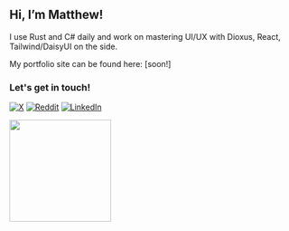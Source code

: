 [x]: https://x.com/mabla0531
[reddit]: https://www.reddit.com/user/mblan180131/
[linkedin]: https://www.linkedin.com/in/matthew-bland-894b47185/

## Hi, I’m Matthew!

I use Rust and C# daily and work on mastering UI/UX with Dioxus, React, Tailwind/DaisyUI on the side.

My portfolio site can be found here: [soon!]

### Let's get in touch!

[![X](https://img.shields.io/badge/-X-050505?logo=X&logoColor=white&style=flat)][x]
[![Reddit](https://img.shields.io/badge/-Reddit-FF5700?logo=Reddit&logoColor=white&style=flat)][reddit]
[![LinkedIn](https://img.shields.io/badge/-LinkedIn-0077b5?logo=linkedin&logoColor=white&style=flat)][linkedin]



<img height="180em" src="https://github-readme-stats.vercel.app/api/top-langs/?username=mabla0531&show_icons=true&hide_border=true&layout=compact&langs_count=8"/>
